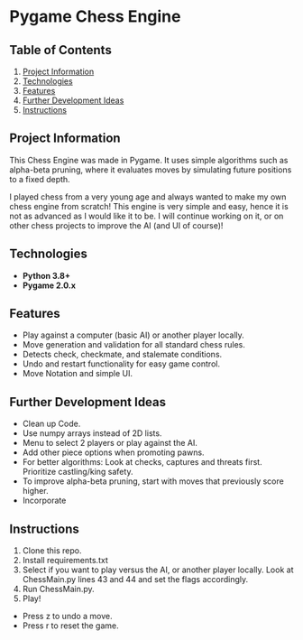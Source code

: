 # Pygame Chess Engine

## Table of Contents
1. [Project Information](#project-information)
2. [Technologies](#technologies)
3. [Features](#features)
4. [Further Development Ideas](#further-development-ideas)
5. [Instructions](#instructions)

## Project Information
This Chess Engine was made in Pygame. It uses simple algorithms such as alpha-beta pruning, where it evaluates moves by simulating future positions to a fixed depth.

I played chess from a very young age and always wanted to make my own chess engine from scratch! This engine is very simple and easy, hence it is not as advanced as I would like it to be. I will continue working on it, or on other chess projects to improve the AI (and UI of course)!

## Technologies
- **Python 3.8+**
- **Pygame 2.0.x**

## Features
- Play against a computer (basic AI) or another player locally.
- Move generation and validation for all standard chess rules.
- Detects check, checkmate, and stalemate conditions.
- Undo and restart functionality for easy game control.
- Move Notation and simple UI.

## Further Development Ideas
- Clean up Code.
- Use numpy arrays instead of 2D lists.
- Menu to select 2 players or play against the AI.
- Add other piece options when promoting pawns.
- For better algorithms: Look at checks, captures and threats first. Prioritize castling/king safety.
- To improve alpha-beta pruning, start with moves that previously score higher.
- Incorporate 

## Instructions
1. Clone this repo.
2. Install requirements.txt
2. Select if you want to play versus the AI, or another player locally. Look at ChessMain.py lines 43 and 44 and set the flags accordingly.
3. Run ChessMain.py.
4. Play!

- Press z to undo a move.
- Press r to reset the game.

